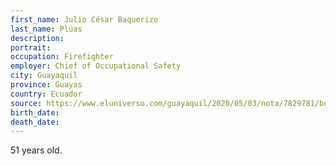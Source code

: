 ```yaml
---
first_name: Julio César Baquerizo
last_name: Plúas
description: 
portrait: 
occupation: Firefighter
employer: Chief of Occupational Safety
city: Guayaquil
province: Guayas
country: Ecuador
source: https://www.eluniverso.com/guayaquil/2020/05/03/nota/7829781/bomberos-portenos-lloran-partida-ocho-integrantes
birth_date: 
death_date: 
---
```


51 years old.